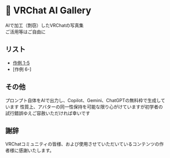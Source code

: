 # 🎨 VRChat AI Gallery

AIで加工（剽窃）したVRChatの写真集  
ご活用等はご自由に

## リスト
- [作例 1-5](List1-5.md)
- [作例 6-]

## その他

プロンプト自体をAIで出力し、Copilot、Gemini、ChatGPTの無料枠で生成しています
性質上、アバターの同一性保持を可能な限り心がけていますが初学者の試行錯誤ゆえご容赦いただければ幸いです  


## 謝辞

VRChatコミュニティの皆様、および使用させていただいているコンテンツの作者様に感謝いたします。
